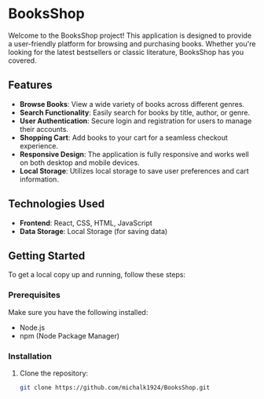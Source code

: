 # BooksShop

Welcome to the BooksShop project! This application is designed to provide a user-friendly platform for browsing and purchasing books. Whether you're looking for the latest bestsellers or classic literature, BooksShop has you covered.

## Features

- **Browse Books**: View a wide variety of books across different genres.
- **Search Functionality**: Easily search for books by title, author, or genre.
- **User Authentication**: Secure login and registration for users to manage their accounts.
- **Shopping Cart**: Add books to your cart for a seamless checkout experience.
- **Responsive Design**: The application is fully responsive and works well on both desktop and mobile devices.
- **Local Storage**: Utilizes local storage to save user preferences and cart information.

## Technologies Used

- **Frontend**: React, CSS, HTML, JavaScript
- **Data Storage**: Local Storage (for saving data)

## Getting Started

To get a local copy up and running, follow these steps:

### Prerequisites

Make sure you have the following installed:

- Node.js
- npm (Node Package Manager)

### Installation

1. Clone the repository:
   ```bash
   git clone https://github.com/michalk1924/BooksShop.git
